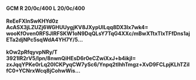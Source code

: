 #### GCM R 20/0c/400 L 20/0c/400
**ReEeFXInSwKHYd0z**<br/>**AcASX3jLZUZj6WGHUUygjKV8JXypUlLqq8DX3lx7wk4=**<br/>**wooKfOven0RFSJlRFSKW1oN9DqQLsY7TqG4XXc/mBwXTtxTlxTFfDns1ajETa2djNPc5sqWdA4YH7Y/5...**<br/><br/>
**kOw2pRfqyvpNRy/T**<br/>**3921lR2rV5/lpn/8nwnQiHEsD6r0eCZwiXxJ+b4ikjI=**<br/>**zxJqqYPKe0rLq20ICKPyqCW7ySc6/Ynpq2tlhhTmgz+XvD9FCLpjKLhTZiIfC0+YCNrxWcq8jCohwWis...**